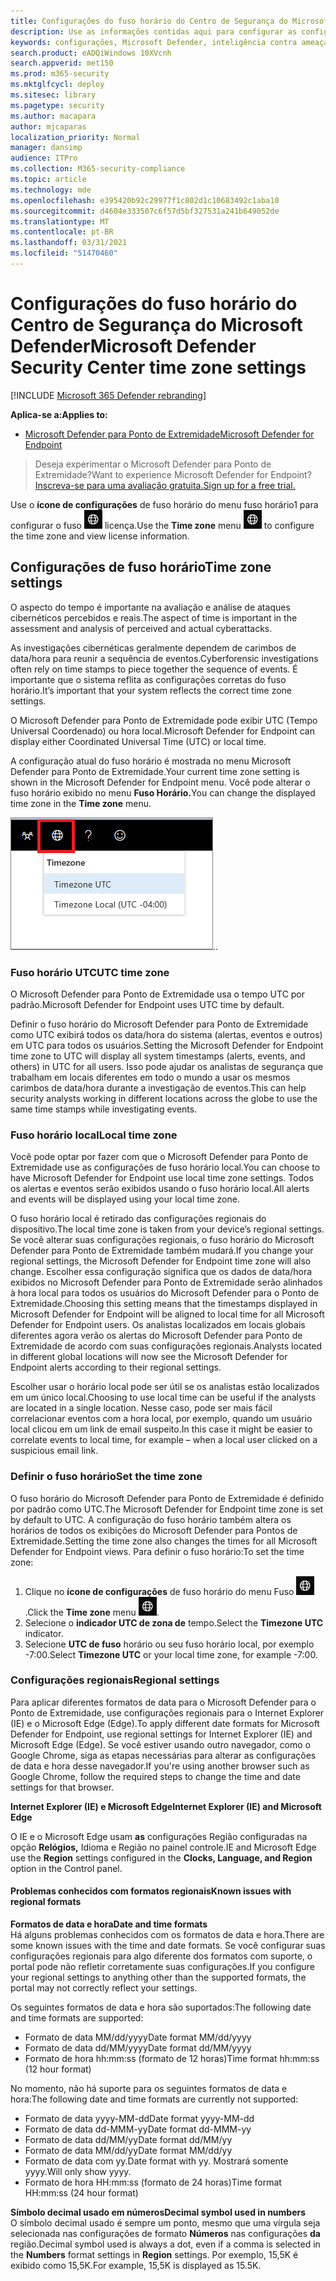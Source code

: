 ```yaml
---
title: Configurações do fuso horário do Centro de Segurança do Microsoft Defender
description: Use as informações contidas aqui para configurar as configurações do fuso horário do Centro de Segurança do Microsoft Defender e exibir informações de licença.
keywords: configurações, Microsoft Defender, inteligência contra ameaças de segurança cibernética, proteção avançada contra ameaças, fuso horário, utc, hora local, licença
search.product: eADQiWindows 10XVcnh
search.appverid: met150
ms.prod: m365-security
ms.mktglfcycl: deploy
ms.sitesec: library
ms.pagetype: security
ms.author: macapara
author: mjcaparas
localization_priority: Normal
manager: dansimp
audience: ITPro
ms.collection: M365-security-compliance
ms.topic: article
ms.technology: mde
ms.openlocfilehash: e395420b92c29977f1c802d1c10683492c1aba10
ms.sourcegitcommit: d4604e333507c6f57d5bf327531a241b649052de
ms.translationtype: MT
ms.contentlocale: pt-BR
ms.lasthandoff: 03/31/2021
ms.locfileid: "51470460"
---
```

# <a name="microsoft-defender-security-center-time-zone-settings"></a><span data-ttu-id="eba9d-104">Configurações do fuso horário do Centro de Segurança do Microsoft Defender</span><span class="sxs-lookup"><span data-stu-id="eba9d-104">Microsoft Defender Security Center time zone settings</span></span>

[!INCLUDE [Microsoft 365 Defender rebranding](../../includes/microsoft-defender.md)]

<span data-ttu-id="eba9d-105">**Aplica-se a:**</span><span class="sxs-lookup"><span data-stu-id="eba9d-105">**Applies to:**</span></span>
- [<span data-ttu-id="eba9d-106">Microsoft Defender para Ponto de Extremidade</span><span class="sxs-lookup"><span data-stu-id="eba9d-106">Microsoft Defender for Endpoint</span></span>](https://go.microsoft.com/fwlink/p/?linkid=2154037)


><span data-ttu-id="eba9d-107">Deseja experimentar o Microsoft Defender para Ponto de Extremidade?</span><span class="sxs-lookup"><span data-stu-id="eba9d-107">Want to experience Microsoft Defender for Endpoint?</span></span> [<span data-ttu-id="eba9d-108">Inscreva-se para uma avaliação gratuita.</span><span class="sxs-lookup"><span data-stu-id="eba9d-108">Sign up for a free trial.</span></span>](https://www.microsoft.com/microsoft-365/windows/microsoft-defender-atp?ocid=docs-wdatp-settings-abovefoldlink)

<span data-ttu-id="eba9d-109">Use o **ícone de configurações** de fuso horário do menu fuso horário1 para configurar o fuso ![ horário e exibir informações de ](images/atp-time-zone.png) licença.</span><span class="sxs-lookup"><span data-stu-id="eba9d-109">Use the **Time zone** menu ![Time zone settings icon1](images/atp-time-zone.png) to configure the time zone and view license information.</span></span>

## <a name="time-zone-settings"></a><span data-ttu-id="eba9d-110">Configurações de fuso horário</span><span class="sxs-lookup"><span data-stu-id="eba9d-110">Time zone settings</span></span>
<span data-ttu-id="eba9d-111">O aspecto do tempo é importante na avaliação e análise de ataques cibernéticos percebidos e reais.</span><span class="sxs-lookup"><span data-stu-id="eba9d-111">The aspect of time is important in the assessment and analysis of perceived and actual cyberattacks.</span></span>

<span data-ttu-id="eba9d-112">As investigações cibernéticas geralmente dependem de carimbos de data/hora para reunir a sequência de eventos.</span><span class="sxs-lookup"><span data-stu-id="eba9d-112">Cyberforensic investigations often rely on time stamps to piece together the sequence of events.</span></span> <span data-ttu-id="eba9d-113">É importante que o sistema reflita as configurações corretas do fuso horário.</span><span class="sxs-lookup"><span data-stu-id="eba9d-113">It’s important that your system reflects the correct time zone settings.</span></span>

<span data-ttu-id="eba9d-114">O Microsoft Defender para Ponto de Extremidade pode exibir UTC (Tempo Universal Coordenado) ou hora local.</span><span class="sxs-lookup"><span data-stu-id="eba9d-114">Microsoft Defender for Endpoint can display either Coordinated Universal Time (UTC) or local time.</span></span>

<span data-ttu-id="eba9d-115">A configuração atual do fuso horário é mostrada no menu Microsoft Defender para Ponto de Extremidade.</span><span class="sxs-lookup"><span data-stu-id="eba9d-115">Your current time zone setting is shown in the Microsoft Defender for Endpoint menu.</span></span> <span data-ttu-id="eba9d-116">Você pode alterar o fuso horário exibido no menu **Fuso Horário.**</span><span class="sxs-lookup"><span data-stu-id="eba9d-116">You can change the displayed time zone in the **Time zone** menu.</span></span>

![Ícone de configurações de fuso horário2](images/atp-time-zone-menu.png)<span data-ttu-id="eba9d-118">.</span><span class="sxs-lookup"><span data-stu-id="eba9d-118">.</span></span>

### <a name="utc-time-zone"></a><span data-ttu-id="eba9d-119">Fuso horário UTC</span><span class="sxs-lookup"><span data-stu-id="eba9d-119">UTC time zone</span></span>
<span data-ttu-id="eba9d-120">O Microsoft Defender para Ponto de Extremidade usa o tempo UTC por padrão.</span><span class="sxs-lookup"><span data-stu-id="eba9d-120">Microsoft Defender for Endpoint uses UTC time by default.</span></span>

<span data-ttu-id="eba9d-121">Definir o fuso horário do Microsoft Defender para Ponto de Extremidade como UTC exibirá todos os data/hora do sistema (alertas, eventos e outros) em UTC para todos os usuários.</span><span class="sxs-lookup"><span data-stu-id="eba9d-121">Setting the Microsoft Defender for Endpoint time zone to UTC will display all system timestamps (alerts, events, and others) in UTC for all users.</span></span> <span data-ttu-id="eba9d-122">Isso pode ajudar os analistas de segurança que trabalham em locais diferentes em todo o mundo a usar os mesmos carimbos de data/hora durante a investigação de eventos.</span><span class="sxs-lookup"><span data-stu-id="eba9d-122">This can help security analysts working in different locations across the globe to use the same time stamps while investigating events.</span></span>

### <a name="local-time-zone"></a><span data-ttu-id="eba9d-123">Fuso horário local</span><span class="sxs-lookup"><span data-stu-id="eba9d-123">Local time zone</span></span>
<span data-ttu-id="eba9d-124">Você pode optar por fazer com que o Microsoft Defender para Ponto de Extremidade use as configurações de fuso horário local.</span><span class="sxs-lookup"><span data-stu-id="eba9d-124">You can choose to have Microsoft Defender for Endpoint use local time zone settings.</span></span> <span data-ttu-id="eba9d-125">Todos os alertas e eventos serão exibidos usando o fuso horário local.</span><span class="sxs-lookup"><span data-stu-id="eba9d-125">All alerts and events will be displayed using your local time zone.</span></span>

<span data-ttu-id="eba9d-126">O fuso horário local é retirado das configurações regionais do dispositivo.</span><span class="sxs-lookup"><span data-stu-id="eba9d-126">The local time zone is taken from your device’s regional settings.</span></span> <span data-ttu-id="eba9d-127">Se você alterar suas configurações regionais, o fuso horário do Microsoft Defender para Ponto de Extremidade também mudará.</span><span class="sxs-lookup"><span data-stu-id="eba9d-127">If you change your regional settings, the Microsoft Defender for Endpoint time zone will also change.</span></span> <span data-ttu-id="eba9d-128">Escolher essa configuração significa que os dados de data/hora exibidos no Microsoft Defender para Ponto de Extremidade serão alinhados à hora local para todos os usuários do Microsoft Defender para o Ponto de Extremidade.</span><span class="sxs-lookup"><span data-stu-id="eba9d-128">Choosing this setting means that the timestamps displayed in Microsoft Defender for Endpoint will be aligned to local time for all Microsoft Defender for Endpoint users.</span></span> <span data-ttu-id="eba9d-129">Os analistas localizados em locais globais diferentes agora verão os alertas do Microsoft Defender para Ponto de Extremidade de acordo com suas configurações regionais.</span><span class="sxs-lookup"><span data-stu-id="eba9d-129">Analysts located in different global locations will now see the Microsoft Defender for Endpoint alerts according to their regional settings.</span></span>

<span data-ttu-id="eba9d-130">Escolher usar o horário local pode ser útil se os analistas estão localizados em um único local.</span><span class="sxs-lookup"><span data-stu-id="eba9d-130">Choosing to use local time can be useful if the analysts are located in a single location.</span></span> <span data-ttu-id="eba9d-131">Nesse caso, pode ser mais fácil correlacionar eventos com a hora local, por exemplo, quando um usuário local clicou em um link de email suspeito.</span><span class="sxs-lookup"><span data-stu-id="eba9d-131">In this case it might be easier to correlate events to local time, for example – when a local user clicked on a suspicious email link.</span></span>

### <a name="set-the-time-zone"></a><span data-ttu-id="eba9d-132">Definir o fuso horário</span><span class="sxs-lookup"><span data-stu-id="eba9d-132">Set the time zone</span></span>
<span data-ttu-id="eba9d-133">O fuso horário do Microsoft Defender para Ponto de Extremidade é definido por padrão como UTC.</span><span class="sxs-lookup"><span data-stu-id="eba9d-133">The Microsoft Defender for Endpoint time zone is set by default to UTC.</span></span>
<span data-ttu-id="eba9d-134">A configuração do fuso horário também altera os horários de todos os exibições do Microsoft Defender para Pontos de Extremidade.</span><span class="sxs-lookup"><span data-stu-id="eba9d-134">Setting the time zone also changes the times for all Microsoft Defender for Endpoint views.</span></span>
<span data-ttu-id="eba9d-135">Para definir o fuso horário:</span><span class="sxs-lookup"><span data-stu-id="eba9d-135">To set the time zone:</span></span>

1. <span data-ttu-id="eba9d-136">Clique no **ícone de configurações** de fuso horário do menu Fuso ![ Horário3 ](images/atp-time-zone.png) .</span><span class="sxs-lookup"><span data-stu-id="eba9d-136">Click the **Time zone** menu ![Time zone settings icon3](images/atp-time-zone.png).</span></span>
2. <span data-ttu-id="eba9d-137">Selecione o **indicador UTC de zona de** tempo.</span><span class="sxs-lookup"><span data-stu-id="eba9d-137">Select the **Timezone UTC** indicator.</span></span>
3. <span data-ttu-id="eba9d-138">Selecione **UTC de fuso** horário ou seu fuso horário local, por exemplo -7:00.</span><span class="sxs-lookup"><span data-stu-id="eba9d-138">Select **Timezone UTC** or your local time zone, for example -7:00.</span></span>

### <a name="regional-settings"></a><span data-ttu-id="eba9d-139">Configurações regionais</span><span class="sxs-lookup"><span data-stu-id="eba9d-139">Regional settings</span></span>
<span data-ttu-id="eba9d-140">Para aplicar diferentes formatos de data para o Microsoft Defender para o Ponto de Extremidade, use configurações regionais para o Internet Explorer (IE) e o Microsoft Edge (Edge).</span><span class="sxs-lookup"><span data-stu-id="eba9d-140">To apply different date formats for Microsoft Defender for Endpoint, use regional settings for Internet Explorer (IE) and Microsoft Edge (Edge).</span></span> <span data-ttu-id="eba9d-141">Se você estiver usando outro navegador, como o Google Chrome, siga as etapas necessárias para alterar as configurações de data e hora desse navegador.</span><span class="sxs-lookup"><span data-stu-id="eba9d-141">If you're using another browser such as Google Chrome, follow the required steps to change the time and date settings for that browser.</span></span> 


<span data-ttu-id="eba9d-142">**Internet Explorer (IE) e Microsoft Edge**</span><span class="sxs-lookup"><span data-stu-id="eba9d-142">**Internet Explorer (IE) and Microsoft Edge**</span></span>

<span data-ttu-id="eba9d-143">O IE e o Microsoft Edge usam **as** configurações Região configuradas na opção **Relógios,** Idioma e Região no painel controle.</span><span class="sxs-lookup"><span data-stu-id="eba9d-143">IE and Microsoft Edge use the **Region** settings configured in the **Clocks, Language, and Region** option in the Control panel.</span></span> 


#### <a name="known-issues-with-regional-formats"></a><span data-ttu-id="eba9d-144">Problemas conhecidos com formatos regionais</span><span class="sxs-lookup"><span data-stu-id="eba9d-144">Known issues with regional formats</span></span>

<span data-ttu-id="eba9d-145">**Formatos de data e hora**</span><span class="sxs-lookup"><span data-stu-id="eba9d-145">**Date and time formats**</span></span><br>
<span data-ttu-id="eba9d-146">Há alguns problemas conhecidos com os formatos de data e hora.</span><span class="sxs-lookup"><span data-stu-id="eba9d-146">There are some known issues with the time and date formats.</span></span> <span data-ttu-id="eba9d-147">Se você configurar suas configurações regionais para algo diferente dos formatos com suporte, o portal pode não refletir corretamente suas configurações.</span><span class="sxs-lookup"><span data-stu-id="eba9d-147">If you configure your regional settings to anything other than the supported formats, the portal may not correctly reflect your settings.</span></span>

<span data-ttu-id="eba9d-148">Os seguintes formatos de data e hora são suportados:</span><span class="sxs-lookup"><span data-stu-id="eba9d-148">The following date and time formats are supported:</span></span>
- <span data-ttu-id="eba9d-149">Formato de data MM/dd/yyyy</span><span class="sxs-lookup"><span data-stu-id="eba9d-149">Date format MM/dd/yyyy</span></span>
- <span data-ttu-id="eba9d-150">Formato de data dd/MM/yyyy</span><span class="sxs-lookup"><span data-stu-id="eba9d-150">Date format dd/MM/yyyy</span></span>
- <span data-ttu-id="eba9d-151">Formato de hora hh:mm:ss (formato de 12 horas)</span><span class="sxs-lookup"><span data-stu-id="eba9d-151">Time format hh:mm:ss (12 hour format)</span></span>

<span data-ttu-id="eba9d-152">No momento, não há suporte para os seguintes formatos de data e hora:</span><span class="sxs-lookup"><span data-stu-id="eba9d-152">The following date and time formats are currently not supported:</span></span>
- <span data-ttu-id="eba9d-153">Formato de data yyyy-MM-dd</span><span class="sxs-lookup"><span data-stu-id="eba9d-153">Date format yyyy-MM-dd</span></span>
- <span data-ttu-id="eba9d-154">Formato de data dd-MMM-yy</span><span class="sxs-lookup"><span data-stu-id="eba9d-154">Date format dd-MMM-yy</span></span>
- <span data-ttu-id="eba9d-155">Formato de data dd/MM/yy</span><span class="sxs-lookup"><span data-stu-id="eba9d-155">Date format dd/MM/yy</span></span>
- <span data-ttu-id="eba9d-156">Formato de data MM/dd/yy</span><span class="sxs-lookup"><span data-stu-id="eba9d-156">Date format MM/dd/yy</span></span>
- <span data-ttu-id="eba9d-157">Formato de data com yy.</span><span class="sxs-lookup"><span data-stu-id="eba9d-157">Date format with yy.</span></span> <span data-ttu-id="eba9d-158">Mostrará somente yyyy.</span><span class="sxs-lookup"><span data-stu-id="eba9d-158">Will only show yyyy.</span></span>
- <span data-ttu-id="eba9d-159">Formato de hora HH:mm:ss (formato de 24 horas)</span><span class="sxs-lookup"><span data-stu-id="eba9d-159">Time format HH:mm:ss (24 hour format)</span></span>

<span data-ttu-id="eba9d-160">**Símbolo decimal usado em números**</span><span class="sxs-lookup"><span data-stu-id="eba9d-160">**Decimal symbol used in numbers**</span></span><br>
<span data-ttu-id="eba9d-161">O símbolo decimal usado é sempre um ponto, mesmo que uma vírgula seja selecionada nas configurações de formato **Números** nas configurações **da** região.</span><span class="sxs-lookup"><span data-stu-id="eba9d-161">Decimal symbol used is always a dot, even if a comma is selected in  the **Numbers** format settings in **Region** settings.</span></span> <span data-ttu-id="eba9d-162">Por exemplo, 15,5K é exibido como 15,5K.</span><span class="sxs-lookup"><span data-stu-id="eba9d-162">For example, 15,5K is displayed as 15.5K.</span></span>


